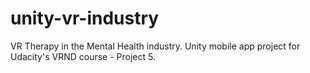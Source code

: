 # unity-vr-industry
VR Therapy in the Mental Health industry. Unity mobile app project for Udacity's VRND course - Project 5.
